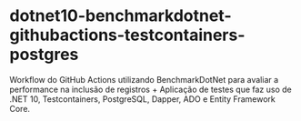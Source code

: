 # dotnet10-benchmarkdotnet-githubactions-testcontainers-postgres
Workflow do GitHub Actions utilizando BenchmarkDotNet para avaliar a performance na inclusão de registros + Aplicação de testes que faz uso de .NET 10, Testcontainers, PostgreSQL, Dapper, ADO e Entity Framework Core.
